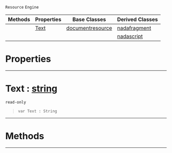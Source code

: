  `Resource` `Engine`



|Methods|Properties|Base Classes|Derived Classes|
|---|---|---|---|
| |[ Text](https://github.com/ZilchEngine/ZilchDocs/blob/master/code_reference/class_reference/nadadocumentresource.markdown#text-zilch-engine-documen)|[documentresource](https://github.com/ZilchEngine/ZilchDocs/blob/master/code_reference/class_reference/documentresource.markdown)|[nadafragment](https://github.com/ZilchEngine/ZilchDocs/blob/master/code_reference/class_reference/nadafragment.markdown)|
| | | |[nadascript](https://github.com/ZilchEngine/ZilchDocs/blob/master/code_reference/class_reference/nadascript.markdown)|


 #  Properties


---  
 #  Text : [string](https://github.com/ZilchEngine/ZilchDocs/blob/master/code_reference/nada_base_types/string.markdown)

 `read-only`

> 
> ``` lang=cpp, name=Nada
> var Text : String


---  
 #  Methods


---  
 

 